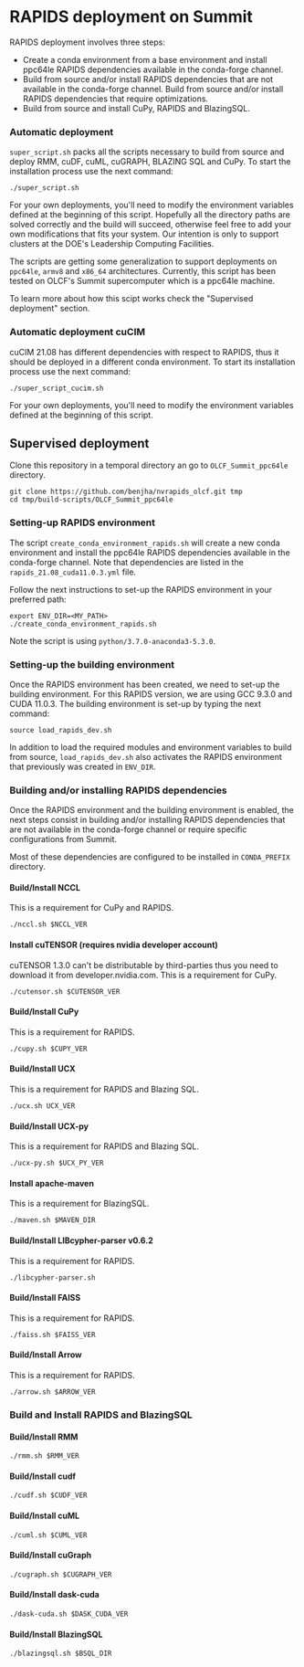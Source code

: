 # RAPIDS deployment on Summit

RAPIDS deployment involves three steps:

- Create a conda environment from a base environment and install ppc64le RAPIDS dependencies available in the conda-forge channel.
- Build from source and/or install RAPIDS dependencies that are not available in the conda-forge channel. Build from source and/or install RAPIDS dependencies that require optimizations.
- Build from source and install CuPy, RAPIDS and BlazingSQL.

### Automatic deployment

`super_script.sh` packs all the scripts necessary to build from source and deploy RMM, cuDF, cuML, cuGRAPH, BLAZING SQL and CuPy. To start the installation process use the next command:

```
./super_script.sh
```

For your own deployments, you'll need to modify the environment variables defined at the beginning of this script. Hopefully all the directory paths are solved correctly and the build will succeed, otherwise feel free to add your own modifications that fits your system. Our intention is only to support clusters at the DOE's Leadership Computing Facilities.

The scripts are getting some generalization to support deployments on `ppc64le`, `armv8` and `x86_64` architectures. Currently, this script has been tested on OLCF's Summit supercomputer which is a ppc64le machine. 

To learn more about how this scipt works check the "Supervised deployment" section.

### Automatic deployment cuCIM

cuCIM 21.08 has different dependencies with respect to RAPIDS, thus it should be deployed in a different conda environment. To start its installation process use the next command:

```
./super_script_cucim.sh
```

For your own deployments, you'll need to modify the environment variables defined at the beginning of this script.

## Supervised deployment

Clone this repository in a temporal directory an go to `OLCF_Summit_ppc64le` directory.

```
git clone https://github.com/benjha/nvrapids_olcf.git tmp
cd tmp/build-scripts/OLCF_Summit_ppc64le
```

### Setting-up RAPIDS environment

The script `create_conda_environment_rapids.sh` will create a new conda environment and install the ppc64le RAPIDS dependencies available in the conda-forge channel. Note that dependencies are listed in the `rapids_21.08_cuda11.0.3.yml` file.

Follow the next instructions to set-up the RAPIDS environment in your preferred path:

```
export ENV_DIR=<MY_PATH>
./create_conda_environment_rapids.sh
```

Note the script is using `python/3.7.0-anaconda3-5.3.0`.

### Setting-up the building environment

Once the RAPIDS environment has been created, we need to set-up the building environment. For this RAPIDS version, we are using GCC 9.3.0 and CUDA 11.0.3. The building environment is set-up by typing the next command:

```
source load_rapids_dev.sh
```

In addition to load the required modules and environment variables to build from source, `load_rapids_dev.sh` also activates the RAPIDS environment that previously was created in `ENV_DIR`.

### Building and/or installing RAPIDS dependencies

Once the RAPIDS environment and the building environment is enabled, the next steps consist in building and/or installing RAPIDS dependencies that are not available in the conda-forge channel or require specific configurations from Summit.

Most of these dependencies are configured to be installed in `CONDA_PREFIX` directory.


#### Build/Install NCCL

This is a requirement for CuPy and RAPIDS.

```
./nccl.sh $NCCL_VER
```

#### Install cuTENSOR (requires nvidia developer account)

cuTENSOR 1.3.0 can't be distributable by third-parties thus you need to download it from developer.nvidia.com. This is a requirement for CuPy.

```
./cutensor.sh $CUTENSOR_VER
```

#### Build/Install CuPy 

This is a requirement for RAPIDS.

```
./cupy.sh $CUPY_VER
```

#### Build/Install UCX

This is a requirement for RAPIDS and Blazing SQL.

```
./ucx.sh UCX_VER
```

#### Build/Install UCX-py

This is a requirement for RAPIDS and Blazing SQL.

```
./ucx-py.sh $UCX_PY_VER
```

#### Install apache-maven

This is a requirement for BlazingSQL.

```
./maven.sh $MAVEN_DIR
```

#### Build/Install LIBcypher-parser v0.6.2

This is a requirement for RAPIDS.

```
./libcypher-parser.sh
```

#### Build/Install FAISS

This is a requirement for RAPIDS.

```
./faiss.sh $FAISS_VER
```

#### Build/Install Arrow

This is a requirement for RAPIDS.

```
./arrow.sh $ARROW_VER
```

### Build and Install RAPIDS and BlazingSQL

#### Build/Install RMM

```
./rmm.sh $RMM_VER
```

#### Build/Install cudf

```
./cudf.sh $CUDF_VER
```

#### Build/Install cuML

```
./cuml.sh $CUML_VER
```

#### Build/Install cuGraph

```
./cugraph.sh $CUGRAPH_VER
```

#### Build/Install dask-cuda

```
./dask-cuda.sh $DASK_CUDA_VER
```

#### Build/Install BlazingSQL

```
./blazingsql.sh $BSQL_DIR
```
